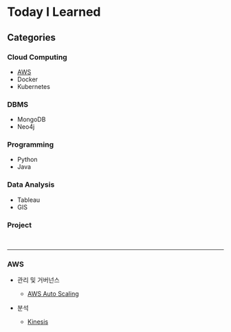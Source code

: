 # Today I Learned

## Categories
### Cloud Computing
- [AWS](https://github.com/seonae-j/TIL/blob/main/README.md#aws)
- Docker
- Kubernetes

### DBMS
- MongoDB
- Neo4j

### Programming
- Python
- Java

### Data Analysis
- Tableau
- GIS

### Project
<br>

---

### AWS
- 관리 및 거버넌스
  - [AWS Auto Scaling]()

- 분석
  - [Kinesis](https://github.com/seonae-j/TIL/blob/main/AWS/Kinesis.md)
